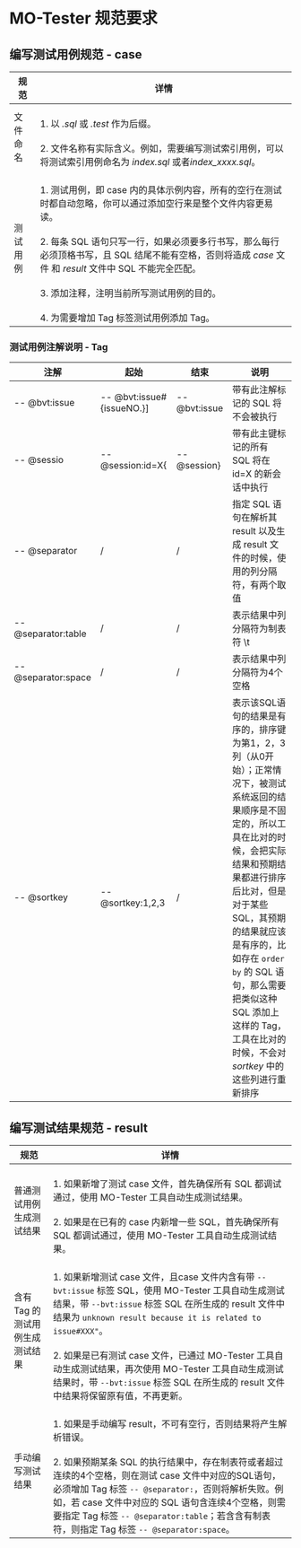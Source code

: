 # MO-Tester 规范要求

## 编写测试用例规范 - case

|规范|详情|
|---|---|
|文件命名|<br>1. 以 *.sql* 或 *.test* 作为后缀。</br><br>2. 文件名称有实际含义。例如，需要编写测试索引用例，可以将测试索引用例命名为 *index.sql* 或者*index_xxxx.sql*。</br>|
|测试用例|<br>1. 测试用例，即 case 内的具体示例内容，所有的空行在测试时都自动忽略，你可以通过添加空行来是整个文件内容更易读。</br><br>2. 每条 SQL 语句只写一行，如果必须要多行书写，那么每行必须顶格书写，且 SQL 结尾不能有空格，否则将造成 *case* 文件 和 *result* 文件中 SQL 不能完全匹配。</br><br>3. 添加注释，注明当前所写测试用例的目的。</br><br>4. 为需要增加 Tag 标签测试用例添加 Tag。</br>|

### 测试用例注解说明 - Tag

|注解|起始|结束|说明|
|---|---|---|---|
|-- @bvt:issue|-- @bvt:issue#{issueNO.}]|-- @bvt:issue|带有此注解标记的 SQL 将不会被执行|
|-- @sessio|-- @session:id=X{|-- @session}|带有此主键标记的所有 SQL 将在 id=X 的新会话中执行|
|-- @separator|/|/| 指定 SQL 语句在解析其 result 以及生成 result 文件的时候，使用的列分隔符，有两个取值|
|-- @separator:table|/|/|表示结果中列分隔符为制表符 \t|
|-- @separator:space|/|/|表示结果中列分隔符为4个空格|
|-- @sortkey|-- @sortkey:1,2,3|/|表示该SQL语句的结果是有序的，排序键为第1，2，3列（从0开始）；正常情况下，被测试系统返回的结果顺序是不固定的，所以工具在比对的时候，会把实际结果和预期结果都进行排序后比对，但是对于某些 SQL，其预期的结果就应该是有序的，比如存在 `order by` 的 SQL 语句，那么需要把类似这种 SQL 添加上这样的 Tag，工具在比对的时候，不会对 *sortkey* 中的这些列进行重新排序|

## 编写测试结果规范 - result

|规范|详情|
|---|---|
|普通测试用例生成测试结果|<br>1. 如果新增了测试 case 文件，首先确保所有 SQL 都调试通过，使用 MO-Tester 工具自动生成测试结果。</br><br>2. 如果是在已有的 case 内新增一些 SQL，首先确保所有 SQL 都调试通过，使用 MO-Tester 工具自动生成测试结果。</br>|
|含有Tag 的测试用例生成测试结果|<br>1. 如果新增测试 case 文件，且case 文件内含有带 `--bvt:issue` 标签 SQL，使用 MO-Tester 工具自动生成测试结果，带 `--bvt:issue` 标签 SQL 在所生成的 result 文件中结果为 `unknown result because it is related to issue#XXX"`。</br><br>2. 如果是已有测试 case 文件，已通过 MO-Tester 工具自动生成测试结果，再次使用 MO-Tester 工具自动生成测试结果时，带 `--bvt:issue` 标签 SQL 在所生成的 result 文件中结果将保留原有值，不再更新。</br>|
|手动编写测试结果|<br>1. 如果是手动编写 result，不可有空行，否则结果将产生解析错误。</br><br>2. 如果预期某条 SQL 的执行结果中，存在制表符或者超过连续的4个空格，则在测试 case 文件中对应的SQL语句，必须增加 Tag 标签 `-- @separator:`，否则将解析失败。例如，若 case 文件中对应的 SQL 语句含连续4个空格，则需要指定 Tag 标签 `-- @separator:table`；若含含有制表符，则指定 Tag 标签 `-- @separator:space`。</br>|
